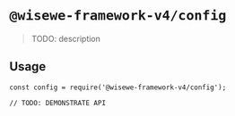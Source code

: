 # `@wisewe-framework-v4/config`

> TODO: description

## Usage

```
const config = require('@wisewe-framework-v4/config');

// TODO: DEMONSTRATE API
```
